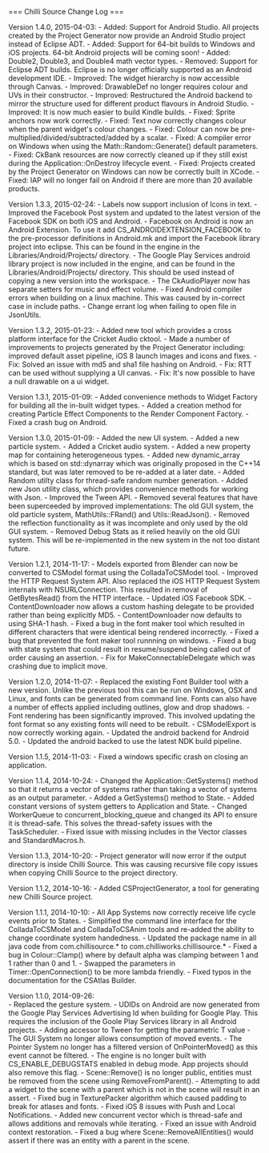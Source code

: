 === Chilli Source Change Log ===

Version 1.4.0, 2015-04-03:
	- Added: Support for Android Studio. All projects created by the Project Generator now provide an Android Studio project instead of Eclipse ADT.
	- Added: Support for 64-bit builds to Windows and iOS projects. 64-bit Android projects will be coming soon!
	- Added: Double2, Double3, and Double4 math vector types.
	- Removed: Support for Eclipse ADT builds. Eclipse is no longer officially supported as an Android development IDE.
	- Improved: The widget hierarchy is now accessible through Canvas.
	- Improved: DrawableDef no longer requires colour and UVs in their constructor.
	- Improved: Restructured the Android backend to mirror the structure used for different product flavours in Android Studio.
	- Improved: It is now much easier to build Kindle builds.
	- Fixed: Sprite anchors now work correctly.
	- Fixed: Text now correctly changes colour when the parent widget's colour changes.
	- Fixed: Colour can now be pre-multiplied/divided/subtracted/added by a scalar.
	- Fixed: A compiler error on Windows when using the Math::Random::Generate() default parameters.
	- Fixed: CkBank resources are now correctly cleaned up if they still exist during the Application::OnDestroy lifecycle event.
	- Fixed: Projects created by the Project Generator on Windows can now be correctly built in XCode.
	- Fixed: IAP will no longer fail on Android if there are more than 20 available products.

Version 1.3.3, 2015-02-24:
	- Labels now support inclusion of Icons in text.
	- Improved the Facebook Post system and updated to the latest version of the Facebook SDK on both iOS and Android. 
	- Facebook on Android is now an Android Extension. To use it add CS_ANDROIDEXTENSION_FACEBOOK to the pre-processor definitions in Android.mk and import the Facebook library project into eclipse. This can be found in the engine in the Libraries/Android/Projects/ directory.
	- The Google Play Services android library project is now included in the engine, and can be found in the Libraries/Android/Projects/ directory. This should be used instead of copying a new version into the workspace.
	- The CkAudioPlayer now has separate setters for music and effect volume.
	- Fixed Android compiler errors when building on a linux machine. This was caused by in-correct case in include paths.
    - Change errant log when failing to open file in JsonUtils.

Version 1.3.2, 2015-01-23:
	- Added new tool which provides a cross platform interface for the Cricket Audio cktool.
	- Made a number of improvements to projects generated by the Project Generator including: improved default asset pipeline, iOS 8 launch images and icons and fixes.
	- Fix: Solved an issue with md5 and sha1 file hashing on Android.
	- Fix: RTT can be used without supplying a UI canvas.
	- Fix: It's now possible to have a null drawable on a ui widget.

Version 1.3.1, 2015-01-09:
	- Added convenience methods to Widget Factory for building all the in-built widget types.
	- Added a creation method for creating Particle Effect Components to the Render Component Factory.
	- Fixed a crash bug on Android.

Version 1.3.0, 2015-01-09:
	- Added the new UI system.
	- Added a new particle system.
	- Added a Cricket audio system.
	- Added a new property map for containing heterogeneous types.
	- Added new dynamic_array which is based on std::dynarray which was originally proposed in the C++14 standard, but was later removed to be re-added at a later date.
	- Added Random utilty class for thread-safe random number generation.
	- Added new Json utility class, which provides convenience methods for working with Json.
	- Improved the Tween API.
	- Removed several features that have been superceeded by improved implementations: The old GUI system, the old particle system, MathUtils::FRand() and Utils::ReadJson().
	- Removed the reflection functionality as it was incomplete and only used by the old GUI system.
	- Removed Debug Stats as it relied heavily on the old GUI system. This will be re-implemented in the new system in the not too distant future.

Version 1.2.1, 2014-11-17:
	- Models exported from Blender can now be converted to CSModel format using the ColladaToCSModel tool.
	- Improved the HTTP Request System API. Also replaced the iOS HTTP Request System internals with NSURLConnection. This resulted in removal of GetBytesRead() from the HTTP interface.
	- Updated iOS Facebook SDK.
	- ContentDownloader now allows a custom hashing delegate to be provided rather than being explicitly MD5.
	- ContentDownloader now defaults to using SHA-1 hash.
	- Fixed a bug in the font maker tool which resulted in different characters that were identical being rendered incorrectly.
	- Fixed a bug that prevented the font maker tool runnning on windows.
	- Fixed a bug with state system that could result in resume/suspend being called out of order causing an assertion.
	- Fix for MakeConnectableDelegate which was crashing due to implicit move.

Version 1.2.0, 2014-11-07:
	- Replaced the existing Font Builder tool with a new version. Unlike the previous tool this can be run on Windows, OSX and Linux, and fonts can be generated from command line. Fonts can also have a number of effects applied including outlines, glow and drop shadows.
	- Font rendering has been significantly improved. This involved updating the font format so any existing fonts will need to be rebuilt. 
	- CSModelExport is now correctly working again.
	- Updated the android backend for Android 5.0.
	- Updated the android backed to use the latest NDK build pipeline.

Version 1.1.5, 2014-11-03:
	- Fixed a windows specific crash on closing an application.

Version 1.1.4, 2014-10-24:
	- Changed the Application::GetSystems() method so that it returns a vector of systems rather than taking a vector of systems as an output parameter.
	- Added a GetSystems() method to State.
	- Added constant versions of system getters to Application and State.
	- Changed WorkerQueue to concurrent_blocking_queue and changed its API to ensure it is thread-safe. This solves the thread-safety issues with the TaskScheduler.
	- Fixed issue with missing includes in the Vector classes and StandardMacros.h.

Version 1.1.3, 2014-10-20:
	- Project generator will now error if the output directory is inside Chilli Source. This was causing recursive file copy issues when copying Chilli Source to the project directory.

Version 1.1.2, 2014-10-16:
	- Added CSProjectGenerator, a tool for generating new Chilli Source project.

Version 1.1.1, 2014-10-10:
	- All App Systems now correctly receive life cycle events prior to States.
	- Simplified the command line interface for the ColladaToCSModel and ColladaToCSAnim tools and re-added the ability to change coordinate system handedness.
	- Updated the package name in all java code from com.chillisource.* to com.chilliworks.chillisource.*
	- Fixed a bug in Colour::Clamp() where by default alpha was clamping between 1 and 1 rather than 0 and 1.
	- Swapped the parameters in Timer::OpenConnection() to be more lambda friendly.
	- Fixed typos in the documentation for the CSAtlas Builder.

Version 1.1.0, 2014-09-26:  
 	- Replaced the gesture system.
 	- UDIDs on Android are now generated from the Google Play Services Advertising Id when building for Google Play. This requires the inclusion of the Goole Play Services library in all Android projects.
 	- Adding accessor to Tween for getting the parametric T value
 	- The GUI System no longer allows consumption of moved events.
 	- The Pointer System no longer has a filtered version of OnPointerMoved() as this event cannot be filtered.
 	- The engine is no longer built with CS_ENABLE_DEBUGSTATS enabled in debug mode. App projects should also remove this flag.
	- Scene::Remove() is no longer public, entities must be removed from the scene using RemoveFromParent().
	- Attempting to add a widget to the scene with a parent which is not in the scene will result in an assert. 
	- Fixed bug in TexturePacker algorithm which caused padding to break for atlases and fonts.
 	- Fixed iOS 8 issues with Push and Local Notifications. 
 	- Added new concurrent vector which is thread-safe and allows additions and removals while iterating.
 	- Fixed an issue with Android context restoration.
 	- Fixed a bug where Scene::RemoveAllEntities() would assert if there was an entity with a parent in the scene.
